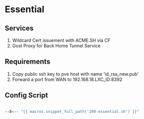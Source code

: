 # Essential

## Services

1. Wildcard Cert issuement with ACME.SH via CF
2. Gost Proxy for Back Home Tunnel Service

## Requirements

1. Copy public ssh key to pve host with name 'id_rsa_new.pub'
2. Forward a port from WAN to 192.168.18.LXC_ID:8392

## Config Script

```bash

--8<-- "{{ macros.snippet_full_path('200-essential.sh') }}"

```
